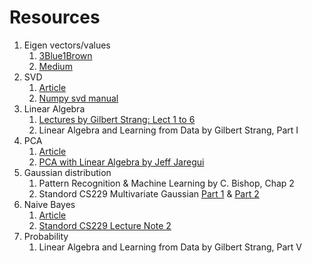 # Resources

1. Eigen vectors/values
	1. [3Blue1Brown](https://www.youtube.com/watch?v=PFDu9oVAE-g)
	2. [Medium](https://medium.com/fintechexplained/what-are-eigenvalues-and-eigenvectors-a-must-know-concept-for-machine-learning-80d0fd330e47)
2. SVD
	1. [Article](https://towardsdatascience.com/singular-value-decomposition-example-in-python-dab2507d85a0)
	2. [Numpy svd manual](https://numpy.org/doc/stable/reference/generated/numpy.linalg.svd.html)
3. Linear Algebra
	1. [Lectures by Gilbert Strang: Lect 1 to 6](https://youtube.com/playlist?list=PLUl4u3cNGP63oMNUHXqIUcrkS2PivhN3k)
	2. Linear Algebra and Learning from Data by Gilbert Strang, Part I
4. PCA
	1. [Article](https://jakevdp.github.io/PythonDataScienceHandbook/05.09-principal-component-analysis.html)
	2. [PCA with Linear Algebra by Jeff Jaregui](https://www.coris.uniroma1.it/sites/default/files/PCA.pdf)
5. Gaussian distribution
	1. Pattern Recognition & Machine Learning by C. Bishop, Chap 2
	2. Standord CS229 Multivariate Gaussian [Part 1](http://cs229.stanford.edu/section/gaussians.pdf) & [Part 2](http://cs229.stanford.edu/section/more_on_gaussians.pdf)
6. Naive Bayes
	1. [Article](https://www.freecodecamp.org/news/how-naive-bayes-classifiers-work/)
	2. [Standord CS229 Lecture Note 2](https://see.stanford.edu/materials/aimlcs229/cs229-notes1.pdf)
7. Probability
	1. Linear Algebra and Learning from Data by Gilbert Strang, Part V

